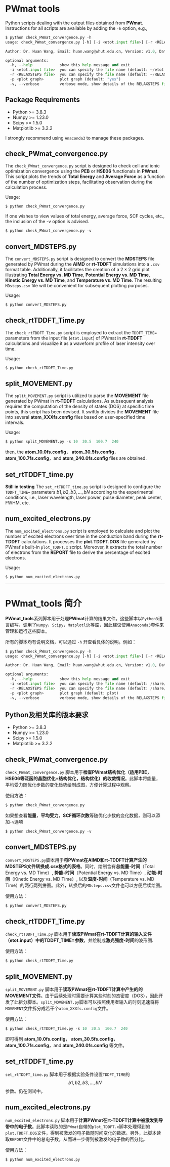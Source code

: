 # PWmat tools
Python scripts dealing with the output files obtained from **PWmat**.
Instructions for all scripts are available by adding the `-h` option, e.g.,
```python
$ python check_PWmat_convergence.py -h
usage: check_PWmat_convergence.py [-h] [-i <etot.input file>] [-r <RELAXSTEPS file>] [-p <plot graph>] [-v]

Author: Dr. Huan Wang, Email: huan.wang@whut.edu.cn, Version: v1.0, Date: August 7, 2024

optional arguments:
  -h, --help            show this help message and exit
  -i <etot.input file>  you can specify the file name (default: ~/etot.input)
  -r <RELAXSTEPS file>  you can specify the file name (default: ~/RELAXSTEPS)
  -p <plot graph>       plot graph (default: "yes")
  -v, --verbose         verbose mode, show details of the RELAXSTEPS file (default: False)
```

## Package Requirements
- Python >= 3.8.3
- Numpy >= 1.23.0
- Scipy >= 1.5.0
- Matplotlib >= 3.2.2

I strongly recommend using `Anaconda3` to manage these packages.

## check_PWmat_convergence.py
The `check_PWmat_convergence.py` script is designed to check cell and ionic optimization convergence using the **PEB** or **HSE06** functionals in **PWmat**. This script plots the trends of **Total Energy** and **Average Force** as a function of the number of optimization steps, facilitating observation during the calculation process.

Usage:
```python
$ python check_PWmat_convergence.py
```
If one wishes to view values of total energy, average force, SCF cycles, etc., the inclusion of the  -v option is advised.
```python
$ python check_PWmat_convergence.py -v
```

## convert_MDSTEPS.py
The `convert_MDSTEPS.py` script is designed to convert the **MDSTEPS** file generated by PWmat during the **AIMD** or **rt-TDDFT** simulations into a `.csv` format table. Additionally, it facilitates the creation of a $2 \times 2$ grid plot illustrating **Total Energy vs. MD Time**, **Potential Energy vs. MD Time**, **Kinetic Energy vs. MD Time**, and **Temperature vs. MD Time**. The resulting `MDsteps.csv` file will be convenient for subsequent plotting purposes.

Usage:
```python
$ python convert_MDSTEPS.py
```


## check_rtTDDFT_Time.py
The `check_rtTDDFT_Time.py` script is employed to extract the `TDDFT_TIME=` parameters from the input file (`etot.input`) of PWmat in **rt-TDDFT** calculations and visualize it as a waveform profile of laser intensity over time.

Usage:
```python
$ python check_rtTDDFT_Time.py
```


## split_MOVEMENT.py
The `split_MOVEMENT.py` script is utilized to parse the **MOVEMENT** file generated by PWmat in **rt-TDDFT** calculations. As subsequent analysis requires the computation of the density of states (DOS) at specific time points, this script has been devised. It swiftly divides the **MOVEMENT** file into several **atom_XXXfs.config** files based on user-specified time intervals.

Usage:
```python
$ python split_MOVEMENT.py -s 10  30.5  100.7  240
```
then, the **atom_10.0fs.config**， **atom_30.5fs.config**，**atom_100.7fs.config**，and **atom_240.0fs.config** files are obtained.


## set_rtTDDFT_time.py
**Still in testing** The `set_rtTDDFT_time.py` script is designed to configure the `TDDFT_TIME=` parameters $b1,b2,b3, \dots, bN$ according to the experimental conditions, i.e., laser wavelength, laser power, pulse diameter, peak center, FWHM, etc.



## num_excited_electrons.py
The `num_excited_electrons.py` script is employed to calculate and plot the number of excited electrons over time in the conduction band during the **rt-TDDFT** calculations. It processes the **plot.TDDFT.DOS** file generated by PWmat's built-in `plot_TDDFT.x` script. Moreover, it extracts the total number of electrons from the **REPORT** file to derive the percentage of excited electrons.

Usage:
```python
$ python num_excited_electrons.py
```

--------------------------
# PWmat_tools 简介
**PWmat_tools**系列脚本用于处理**PWmat**计算的结果文件。这些脚本以`Python3`语言编写，调用了`Numpy`，`Scipy`，`Matplotlib`等库，因此建议使用`Anaconda3`套件来管理和运行这些脚本。

所有的脚本均有说明文档，可以通过 `-h` 开查看具体的说明。例如：
```python
$ python check_PWmat_convergence.py -h
usage: check_PWmat_convergence.py [-h] [-i <etot.input file>] [-r <RELAXSTEPS file>] [-p <plot graph>] [-v]

Author: Dr. Huan Wang, Email: huan.wang@whut.edu.cn, Version: v1.0, Date: August 7, 2024

optional arguments:
  -h, --help            show this help message and exit
  -i <etot.input file>  you can specify the file name (default: /share/home/huan/scripts/etot.input)
  -r <RELAXSTEPS file>  you can specify the file name (default: /share/home/huan/scripts/RELAXSTEPS)
  -p <plot graph>       plot graph (default: plot)
  -v, --verbose         verbose mode, show details of the RELAXSTEPS file (default: False)
```

## Python及相关库的版本要求
- Python >= 3.8.3
- Numpy >= 1.23.0
- Scipy >= 1.5.0
- Matplotlib >= 3.2.2


## check_PWmat_convergence.py
`check_PWmat_convergence.py` 脚本用于**检查PWmat结构优化（适用PBE，HSE06等泛函的晶胞优化+结构优化，结构优化）的收敛情况**。此脚本将能量，平均受力随优化步数的变化趋势绘制成图，方便计算过程中观察。

使用方法：
```python
$ python check_PWmat_convergence.py
```

如果想查看**能量**，**平均受力**，**SCF循环次数**等随优化步数的变化数据，则可以添加`-v`选项
```python
$ python check_PWmat_convergence.py -v
```


## convert_MDSTEPS.py
`convert_MDSTEPS.py`脚本用于**将PWmat在AIMD和rt-TDDFT计算产生的MDSTEPS文件转换成.csv格式的表格**。同时，绘制含有**总能量-时间**（Total Energy vs. MD Time）, **势能-时间**（Potential Energy vs. MD Time）, **动能-时间**（Kinetic Energy vs. MD Time）, 以及**温度-时间**（Temperature vs. MD Time）的两行两列拼图。此外，转换后的`MDsteps.csv`文件也可以方便后续绘图。

使用方法：
```python
$ python convert_MDSTEPS.py
```



## check_rtTDDFT_Time.py
`check_rtTDDFT_Time.py` 脚本用于**读取PWmat在rt-TDDFT计算的输入文件（etot.input）中的TDDFT_TIME=参数**，并绘制成**激光强度-时间**的波形图.

使用方法：
```python
$ python check_rtTDDFT_Time.py
```


## split_MOVEMENT.py
`split_MOVEMENT.py` 脚本用于**读取PWmat在rt-TDDFT计算中产生的的MOVEMENT文件**。由于后续处理时需要计算某些时刻的态密度（DOS），因此开发了此拆分脚本。`split_MOVEMENT.py`脚本可以按照使用者输入的时刻迅速将将`MOVEMENT`文件拆分成若干个`atom_XXXfs.config`文件。

使用方法：
```python
$ python check_rtTDDFT_Time.py -s 10  30.5  100.7  240
```
即可得到 **atom_10.0fs.config**， **atom_30.5fs.config**，**atom_100.7fs.config**，and **atom_240.0fs.config** 等文件。


## set_rtTDDFT_time.py
`set_rtTDDFT_time.py` 脚本用于根据实验条件设置`TDDFT_TIME`的 $$b1,b2,b3,...,bN$$ 参数。仍在测试中。


## num_excited_electrons.py
`num_excited_electrons.py` 脚本用于**计算PWmat在rt-TDDFT计算中被激发到导带中的电子数**。此脚本读取的是`PWmat`自带的`plot_TDDFT.x`脚本处理得到的`plot.TDDFT.DOS`文件，得到被激发的电子数随时间变化的数据。另外，此脚本读取`REPORT`文件中的总电子数，从而进一步得到被激发的电子数的百分比。

使用方法：
```python
$ python num_excited_electrons.py
```
